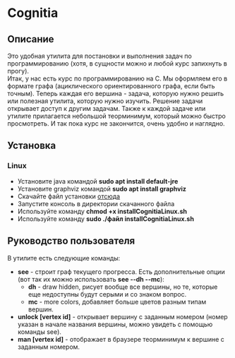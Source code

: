 # Cognitia
## Описание
Это удобная утилита для постановки и выполнения задач по программированию (хотя, в сущности можно и любой курс запихнуть в прогу).   
Итак, у нас есть курс по программированию на С. Мы оформляем его в формате графа (ациклического ориентированного графа, если быть точным).
Теперь каждая его вершина - задача, которую нужно решить или полезная утилита, которую нужно изучить. Решение задачи открывает доступ к другим задачам.
Также к каждой задаче или утилите прилагается небольшой теорминимум, который можно быстро просмотреть.
И так пока курс не закончится, очень удобно и наглядно.

## Установка
### Linux
* Установите java командой **sudo apt install default-jre**
* Установите graphviz командой **sudo apt install graphviz**
* Скачайте файл установки [отсюда](https://github.com/timattt/Project-timattt.su/raw/master/Cognitia/installer/Linux/installCognitiaLinux.sh)
* Запустите консоль в директории скачанного файла
* Используйте команду **chmod +x installCognitiaLinux.sh**
* Используйте команду **sudo ./файл installCognitiaLinux.sh**

## Руководство пользователя
В утилите есть следующие команды:    
* **see** - строит граф текущего прогресса. Есть дополнительные опции (вот так их можно использовать **see --dh --mc**):   
  * **dh** - draw hidden, рисует вообще все вершины, но те, которые еще недоступны будут серыми и со знаком вопрос.
  * **mc** - more colors, добавляет больше цветов разным типам вершин.   
* **unlock [vertex id]** - открывает вершину с заданным номером (номер указан в начале названия вершины, можно увидеть с помощью команды see).   
* **man [vertex id]** - отображает в браузере теорминимум к вершине с заданным номером.   
